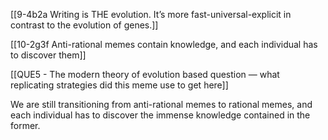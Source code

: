 [[9-4b2a Writing is THE evolution. It’s more fast-universal-explicit in contrast to the evolution of genes.]]

[[10-2g3f Anti-rational memes contain knowledge, and each individual has to discover them]]

[[QUE5 - The modern theory of evolution based question — what replicating strategies did this meme use to get here]]

We are still transitioning from anti-rational memes to rational memes, and each individual has to discover the immense knowledge contained in the former.